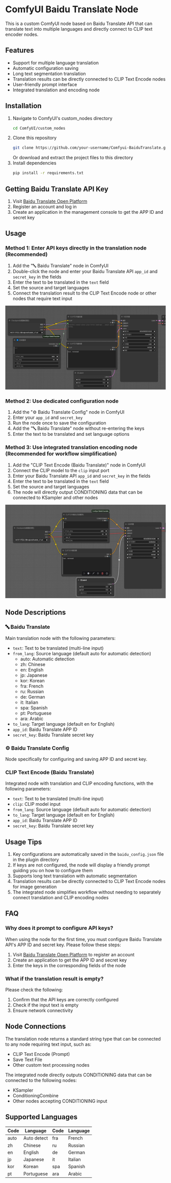 # ComfyUI Baidu Translate Node

This is a custom ComfyUI node based on Baidu Translate API that can translate text into multiple languages and directly connect to CLIP text encoder nodes.

## Features

- Support for multiple language translation
- Automatic configuration saving
- Long text segmentation translation
- Translation results can be directly connected to CLIP Text Encode nodes
- User-friendly prompt interface
- Integrated translation and encoding node

## Installation

1. Navigate to ComfyUI's custom_nodes directory
   ```bash
   cd ComfyUI/custom_nodes
   ```
2. Clone this repository
   ```bash
   git clone https://github.com/your-username/Comfyui-BaiduTranslate.git
   ```
   Or download and extract the project files to this directory
3. Install dependencies
   ```bash
   pip install -r requirements.txt
   ```

## Getting Baidu Translate API Key

1. Visit [Baidu Translate Open Platform](https://fanyi-api.baidu.com/)
2. Register an account and log in
3. Create an application in the management console to get the APP ID and secret key

## Usage

### Method 1: Enter API keys directly in the translation node (Recommended)

1. Add the "🔤 Baidu Translate" node in ComfyUI
2. Double-click the node and enter your Baidu Translate API `app_id` and `secret_key` in the fields
3. Enter the text to be translated in the `text` field
4. Set the source and target languages
5. Connect the translation result to the CLIP Text Encode node or other nodes that require text input



![百度翻译连接示意图](./%E7%99%BE%E5%BA%A6%E7%BF%BB%E8%AF%91%E8%BF%9E%E6%8E%A5%E7%A4%BA%E6%84%8F%E5%9B%BE.png)

### Method 2: Use dedicated configuration node

1. Add the "⚙️ Baidu Translate Config" node in ComfyUI
2. Enter your `app_id` and `secret_key`
3. Run the node once to save the configuration
4. Add the "🔤 Baidu Translate" node without re-entering the keys
5. Enter the text to be translated and set language options

### Method 3: Use integrated translation encoding node (Recommended for workflow simplification)

1. Add the "CLIP Text Encode (Baidu Translate)" node in ComfyUI
2. Connect the CLIP model to the `clip` input port
3. Enter your Baidu Translate API `app_id` and `secret_key` in the fields
4. Enter the text to be translated in the `text` field
5. Set the source and target languages
6. The node will directly output CONDITIONING data that can be connected to KSampler and other nodes



![CLIP文本编码(百度翻译)](./CLIP%E6%96%87%E6%9C%AC%E7%BC%96%E7%A0%81(%E7%99%BE%E5%BA%A6%E7%BF%BB%E8%AF%91).png)

## Node Descriptions

### 🔤 Baidu Translate

Main translation node with the following parameters:
- `text`: Text to be translated (multi-line input)
- `from_lang`: Source language (default auto for automatic detection)
  - auto: Automatic detection
  - zh: Chinese
  - en: English
  - jp: Japanese
  - kor: Korean
  - fra: French
  - ru: Russian
  - de: German
  - it: Italian
  - spa: Spanish
  - pt: Portuguese
  - ara: Arabic
- `to_lang`: Target language (default en for English)
- `app_id`: Baidu Translate APP ID
- `secret_key`: Baidu Translate secret key

### ⚙️ Baidu Translate Config

Node specifically for configuring and saving APP ID and secret key.

### CLIP Text Encode (Baidu Translate)

Integrated node with translation and CLIP encoding functions, with the following parameters:
- `text`: Text to be translated (multi-line input)
- `clip`: CLIP model input
- `from_lang`: Source language (default auto for automatic detection)
- `to_lang`: Target language (default en for English)
- `app_id`: Baidu Translate APP ID
- `secret_key`: Baidu Translate secret key

## Usage Tips

1. Key configurations are automatically saved in the `baidu_config.json` file in the plugin directory
2. If keys are not configured, the node will display a friendly prompt guiding you on how to configure them
3. Supports long text translation with automatic segmentation
4. Translation results can be directly connected to CLIP Text Encode nodes for image generation
5. The integrated node simplifies workflow without needing to separately connect translation and CLIP encoding nodes

## FAQ

### Why does it prompt to configure API keys?

When using the node for the first time, you must configure Baidu Translate API's APP ID and secret key. Please follow these steps:
1. Visit [Baidu Translate Open Platform](https://fanyi-api.baidu.com/product/113) to register an account
2. Create an application to get the APP ID and secret key
3. Enter the keys in the corresponding fields of the node

### What if the translation result is empty?

Please check the following:
1. Confirm that the API keys are correctly configured
2. Check if the input text is empty
3. Ensure network connectivity

## Node Connections

The translation node returns a standard string type that can be connected to any node requiring text input, such as:
- CLIP Text Encode (Prompt)
- Save Text File
- Other custom text processing nodes

The integrated node directly outputs CONDITIONING data that can be connected to the following nodes:
- KSampler
- ConditioningCombine
- Other nodes accepting CONDITIONING input

## Supported Languages

| Code | Language    | Code | Language    |
|------|-------------|------|-------------|
| auto | Auto detect | fra  | French      |
| zh   | Chinese     | ru   | Russian     |
| en   | English     | de   | German      |
| jp   | Japanese    | it   | Italian     |
| kor  | Korean      | spa  | Spanish     |
| pt   | Portuguese  | ara  | Arabic      |